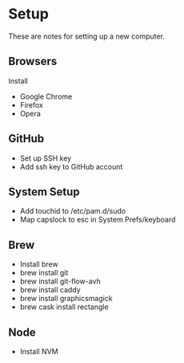 # Setup
These are notes for setting up a new computer. 

## Browsers
Install
* Google Chrome
* Firefox
* Opera


## GitHub
* Set up SSH key
* Add ssh key to GitHub account


## System Setup
* Add touchid to /etc/pam.d/sudo
* Map capslock to esc in System Prefs/keyboard


## Brew
* Install brew
* brew install git
* brew install git-flow-avh
* brew install caddy
* brew install graphicsmagick
* brew cask install rectangle

## Node
* Install NVM

